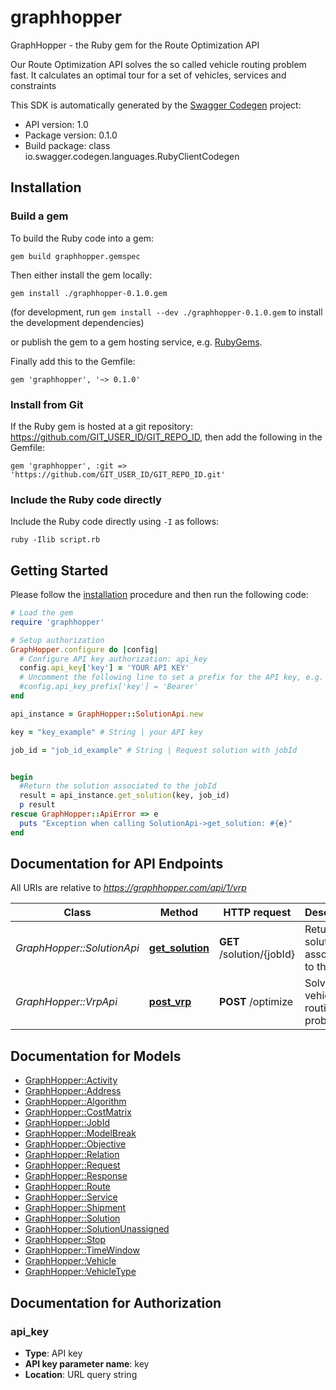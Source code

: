 # graphhopper

GraphHopper - the Ruby gem for the Route Optimization API

Our Route Optimization API solves the so called vehicle routing problem fast. It calculates an optimal tour for a set of vehicles, services and constraints

This SDK is automatically generated by the [Swagger Codegen](https://github.com/swagger-api/swagger-codegen) project:

- API version: 1.0
- Package version: 0.1.0
- Build package: class io.swagger.codegen.languages.RubyClientCodegen

## Installation

### Build a gem

To build the Ruby code into a gem:

```shell
gem build graphhopper.gemspec
```

Then either install the gem locally:

```shell
gem install ./graphhopper-0.1.0.gem
```
(for development, run `gem install --dev ./graphhopper-0.1.0.gem` to install the development dependencies)

or publish the gem to a gem hosting service, e.g. [RubyGems](https://rubygems.org/).

Finally add this to the Gemfile:

    gem 'graphhopper', '~> 0.1.0'

### Install from Git

If the Ruby gem is hosted at a git repository: https://github.com/GIT_USER_ID/GIT_REPO_ID, then add the following in the Gemfile:

    gem 'graphhopper', :git => 'https://github.com/GIT_USER_ID/GIT_REPO_ID.git'

### Include the Ruby code directly

Include the Ruby code directly using `-I` as follows:

```shell
ruby -Ilib script.rb
```

## Getting Started

Please follow the [installation](#installation) procedure and then run the following code:
```ruby
# Load the gem
require 'graphhopper'

# Setup authorization
GraphHopper.configure do |config|
  # Configure API key authorization: api_key
  config.api_key['key'] = 'YOUR API KEY'
  # Uncomment the following line to set a prefix for the API key, e.g. 'Bearer' (defaults to nil)
  #config.api_key_prefix['key'] = 'Bearer'
end

api_instance = GraphHopper::SolutionApi.new

key = "key_example" # String | your API key

job_id = "job_id_example" # String | Request solution with jobId


begin
  #Return the solution associated to the jobId
  result = api_instance.get_solution(key, job_id)
  p result
rescue GraphHopper::ApiError => e
  puts "Exception when calling SolutionApi->get_solution: #{e}"
end

```

## Documentation for API Endpoints

All URIs are relative to *https://graphhopper.com/api/1/vrp*

Class | Method | HTTP request | Description
------------ | ------------- | ------------- | -------------
*GraphHopper::SolutionApi* | [**get_solution**](docs/SolutionApi.md#get_solution) | **GET** /solution/{jobId} | Return the solution associated to the jobId
*GraphHopper::VrpApi* | [**post_vrp**](docs/VrpApi.md#post_vrp) | **POST** /optimize | Solves vehicle routing problems


## Documentation for Models

 - [GraphHopper::Activity](docs/Activity.md)
 - [GraphHopper::Address](docs/Address.md)
 - [GraphHopper::Algorithm](docs/Algorithm.md)
 - [GraphHopper::CostMatrix](docs/CostMatrix.md)
 - [GraphHopper::JobId](docs/JobId.md)
 - [GraphHopper::ModelBreak](docs/ModelBreak.md)
 - [GraphHopper::Objective](docs/Objective.md)
 - [GraphHopper::Relation](docs/Relation.md)
 - [GraphHopper::Request](docs/Request.md)
 - [GraphHopper::Response](docs/Response.md)
 - [GraphHopper::Route](docs/Route.md)
 - [GraphHopper::Service](docs/Service.md)
 - [GraphHopper::Shipment](docs/Shipment.md)
 - [GraphHopper::Solution](docs/Solution.md)
 - [GraphHopper::SolutionUnassigned](docs/SolutionUnassigned.md)
 - [GraphHopper::Stop](docs/Stop.md)
 - [GraphHopper::TimeWindow](docs/TimeWindow.md)
 - [GraphHopper::Vehicle](docs/Vehicle.md)
 - [GraphHopper::VehicleType](docs/VehicleType.md)


## Documentation for Authorization


### api_key

- **Type**: API key
- **API key parameter name**: key
- **Location**: URL query string

